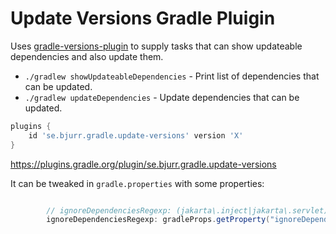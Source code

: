 # Update Versions Gradle Pluigin

Uses [gradle-versions-plugin](https://github.com/ben-manes/gradle-versions-plugin) to supply tasks that can show updateable dependencies and also update them.

- `./gradlew showUpdateableDependencies` - Print list of dependencies that can be updated.
- `./gradlew updateDependencies` - Update dependencies that can be updated.

```groovy
plugins {
    id 'se.bjurr.gradle.update-versions' version 'X'
}
```

<https://plugins.gradle.org/plugin/se.bjurr.gradle.update-versions>

It can be tweaked in `gradle.properties` with some properties:

<!-- start default config -->
```groovy

		// ignoreDependenciesRegexp: (jakarta\.inject|jakarta\.servlet).*
		ignoreDependenciesRegexp: gradleProps.getProperty("ignoreDependenciesRegexp", ""),
		
```
<!-- end default config -->
